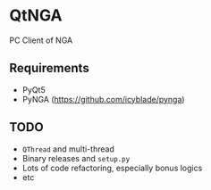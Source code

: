 # QtNGA
PC Client of NGA

## Requirements

- PyQt5
- PyNGA (https://github.com/icyblade/pynga)

## TODO

- `QThread` and multi-thread
- Binary releases and `setup.py`
- Lots of code refactoring, especially bonus logics
- etc
